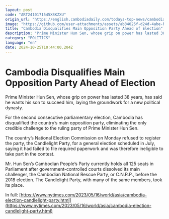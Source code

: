 ```yaml
---
layout: post
code: "ART2410171545X8KZXU"
origin_url: "https://english.cambodiadaily.com/todays-top-news/cambodia-disqualifies-main-opposition-party-ahead-of-election-182760/"
image: "https://github.com/user-attachments/assets/ab34025f-d24d-4abe-b71d-a38f47ed0ade"
title: "Cambodia Disqualifies Main Opposition Party Ahead of Election"
description: "Prime Minister Hun Sen, whose grip on power has lasted 38 years, has said he wants his son to succeed him, laying the groundwork for a new political dynasty."
category: "POLITICS"
language: "en"
date: 2024-10-25T10:44:00.204Z
---
```


# Cambodia Disqualifies Main Opposition Party Ahead of Election

Prime Minister Hun Sen, whose grip on power has lasted 38 years, has said he wants his son to succeed him, laying the groundwork for a new political dynasty.

For the second consecutive parliamentary election, Cambodia has disqualified the country’s main opposition party, eliminating the only credible challenge to the ruling party of Prime Minister Hun Sen.

The country’s National Election Commission on Monday refused to register the party, the Candlelight Party, for a general election scheduled in July, saying it had failed to file required paperwork and was therefore ineligible to take part in the contest.

Mr. Hun Sen’s Cambodian People’s Party currently holds all 125 seats in Parliament after government-controlled courts dissolved its main challenger, the Cambodian National Rescue Party, or C.N.R.P., before the 2018 election. The Candlelight Party, with many of the same members, took its place.

In full: [https://www.nytimes.com/2023/05/16/world/asia/cambodia-election-candlelight-party.html](https://www.nytimes.com/2023/05/16/world/asia/cambodia-election-candlelight-party.html)